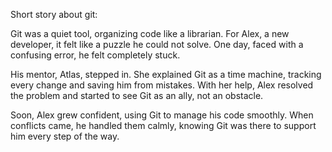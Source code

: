 Short story about git:

Git was a quiet tool, organizing code like a librarian. For Alex, a new developer, it felt like a puzzle he could not solve. One day, faced with a confusing error, he felt completely stuck.

His mentor, Atlas, stepped in. She explained Git as a time machine, tracking every change and saving him from mistakes. With her help, Alex resolved the problem and started to see Git as an ally, not an obstacle.

Soon, Alex grew confident, using Git to manage his code smoothly. When conflicts came, he handled them calmly, knowing Git was there to support him every step of the way.